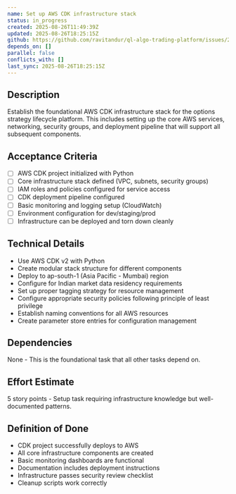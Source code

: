 ```yaml
---
name: Set up AWS CDK infrastructure stack
status: in_progress
created: 2025-08-26T11:49:39Z
updated: 2025-08-26T18:25:15Z
github: https://github.com/ravitandur/ql-algo-trading-platform/issues/2
depends_on: []
parallel: false
conflicts_with: []
last_sync: 2025-08-26T18:25:15Z
---
```


## Description

Establish the foundational AWS CDK infrastructure stack for the options strategy lifecycle platform. This includes setting up the core AWS services, networking, security groups, and deployment pipeline that will support all subsequent components.

## Acceptance Criteria

- [ ] AWS CDK project initialized with Python
- [ ] Core infrastructure stack defined (VPC, subnets, security groups)
- [ ] IAM roles and policies configured for service access
- [ ] CDK deployment pipeline configured
- [ ] Basic monitoring and logging setup (CloudWatch)
- [ ] Environment configuration for dev/staging/prod
- [ ] Infrastructure can be deployed and torn down cleanly

## Technical Details

- Use AWS CDK v2 with Python
- Create modular stack structure for different components
- Deploy to ap-south-1 (Asia Pacific - Mumbai) region
- Configure for Indian market data residency requirements
- Set up proper tagging strategy for resource management
- Configure appropriate security policies following principle of least privilege
- Establish naming conventions for all AWS resources
- Create parameter store entries for configuration management

## Dependencies

None - This is the foundational task that all other tasks depend on.

## Effort Estimate

5 story points - Setup task requiring infrastructure knowledge but well-documented patterns.

## Definition of Done

- CDK project successfully deploys to AWS
- All core infrastructure components are created
- Basic monitoring dashboards are functional
- Documentation includes deployment instructions
- Infrastructure passes security review checklist
- Cleanup scripts work correctly
